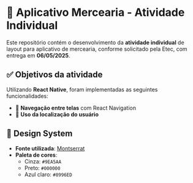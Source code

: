 # 🛒 Aplicativo Mercearia - Atividade Individual

Este repositório contém o desenvolvimento da **atividade individual** de layout para aplicativo de mercearia, conforme solicitado pela Etec, com entrega em **06/05/2025**.

## ✅ Objetivos da atividade

Utilizando **React Native**, foram implementadas as seguintes funcionalidades:

- 📱 **Navegação entre telas** com React Navigation
- 📍 **Uso da localização do usuário**

## 🎨 Design System

- **Fonte utilizada**: [Montserrat](https://fonts.google.com/specimen/Montserrat)
- **Paleta de cores**:
  - Cinza: `#9EA5AA`
  - Preto: `#000000`
  - Azul claro: `#8996ED`
